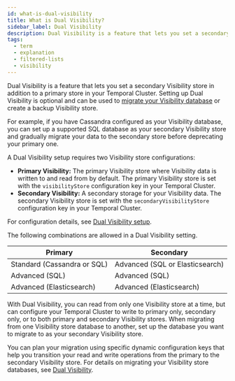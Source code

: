 ```yaml
---
id: what-is-dual-visibility
title: What is Dual Visibility?
sidebar_label: Dual Visibility
description: Dual Visibility is a feature that lets you set a secondary Visibility store in your Temporal Cluster to facilitate migrating your Visibility data from one database to another.
tags:
  - term
  - explanation
  - filtered-lists
  - visibility
---
```


Dual Visibility is a feature that lets you set a secondary Visibility store in addition to a primary store in your Temporal Cluster.
Setting up Dual Visibility is optional and can be used to [migrate your Visibility database](/self-hosted/how-to-migrate-visibility-database) or create a backup Visibility store.

For example, if you have Cassandra configured as your Visibility database, you can set up a supported SQL database as your secondary Visibility store and gradually migrate your data to the secondary store before deprecating your primary one.

A Dual Visibility setup requires two Visibility store configurations:

- **Primary Visibility:** The primary Visibility store where Visibility data is written to and read from by default. The primary Visibility store is set with the `visibilityStore` configuration key in your Temporal Cluster.
- **Secondary Visibility:** A secondary storage for your Visibility data. The secondary Visibility store is set with the `secondaryVisibilityStore` configuration key in your Temporal Cluster.

For configuration details, see [Dual Visibility setup](/self-hosted-guide/how-to-set-up-dual-visibility).

The following combinations are allowed in a Dual Visibility setting.

| Primary                     | Secondary                       |
| --------------------------- | ------------------------------- |
| Standard (Cassandra or SQL) | Advanced (SQL or Elasticsearch) |
| Advanced (SQL)              | Advanced (SQL)                  |
| Advanced (Elasticsearch)    | Advanced (Elasticsearch)        |

With Dual Visibility, you can read from only one Visibility store at a time, but can configure your Temporal Cluster to write to primary only, secondary only, or to both primary and secondary Visibility stores.
When migrating from one Visibility store database to another, set up the database you want to migrate to as your secondary Visibility store.

You can plan your migration using specific dynamic configuration keys that help you transition your read and write operations from the primary to the secondary Visibility store.
For details on migrating your Visibility store databases, see [Dual Visibility](/self-hosted/how-to-set-up-dual-visibility).

